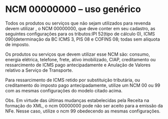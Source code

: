 # NCM 00000000 – uso genérico

Todos os produtos ou serviços que não sejam  utilizados para revenda devem utilizar , o NCM 00000000, que deve conter em seu cadastro, as seguintes configurações para os tributos:IPI 52(tipo de cálculo 0), ICMS 090(determinação da BC ICMS 3, PIS 08 e COFINS 08; todas sem alíquota de imposto. 

Os produtos ou serviços que devem utilizar esse NCM são: consumo, energia elétrica, telefone, frete,  ativo imobilizado, CIAP, creditamento ou ressarcimento de ICMS pago antecipadamente e  Anulação de Valores relativo a Serviço de Transporte.

Para ressarcimento de ICMS retido por substituição tributária, ou creditamento do imposto pago antecipadamente, utilize um NCM 00 ou 99 com as mesmas configurações do modelo citado acima.

Obs. Em virtude das últimas mudanças estabelecidas pela Receita na formação do XML, o ncm 00000000 pode não ser aceito para a emissão da NFe. Nesse caso, utilize o ncm 99 obedecendo as mesmas configurações.